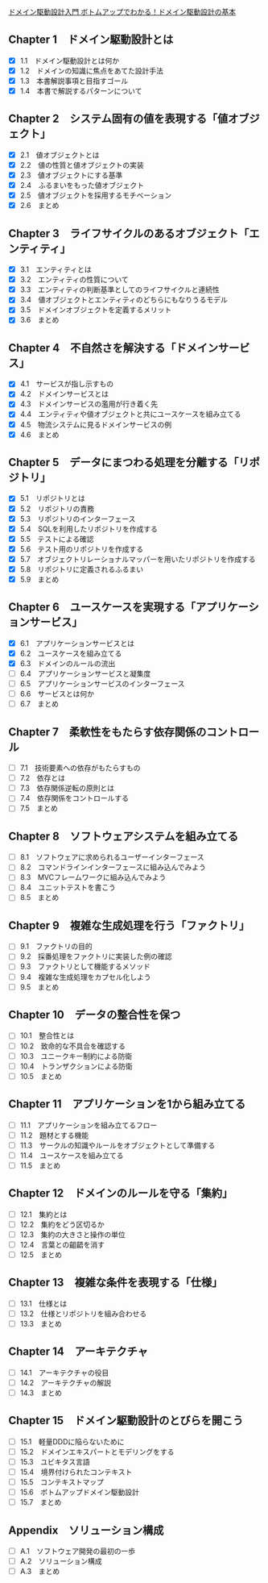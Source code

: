 [ドメイン駆動設計入門 ボトムアップでわかる！ドメイン駆動設計の基本](https://www.shoeisha.co.jp/book/detail/9784798150727)

## Chapter 1　ドメイン駆動設計とは

- [x] 1.1　ドメイン駆動設計とは何か
- [x] 1.2　ドメインの知識に焦点をあてた設計手法
- [x] 1.3　本書解説事項と目指すゴール
- [x] 1.4　本書で解説するパターンについて

## Chapter 2　システム固有の値を表現する「値オブジェクト」

- [x] 2.1　値オブジェクトとは
- [x] 2.2　値の性質と値オブジェクトの実装
- [x] 2.3　値オブジェクトにする基準
- [x] 2.4　ふるまいをもった値オブジェクト
- [x] 2.5　値オブジェクトを採用するモチベーション
- [x] 2.6　まとめ

## Chapter 3　ライフサイクルのあるオブジェクト「エンティティ」

- [x] 3.1　エンティティとは
- [x] 3.2　エンティティの性質について
- [x] 3.3　エンティティの判断基準としてのライフサイクルと連続性
- [x] 3.4　値オブジェクトとエンティティのどちらにもなりうるモデル
- [x] 3.5　ドメインオブジェクトを定義するメリット
- [x] 3.6　まとめ

## Chapter 4　不自然さを解決する「ドメインサービス」

- [x] 4.1　サービスが指し示すもの
- [x] 4.2　ドメインサービスとは
- [x] 4.3　ドメインサービスの濫用が行き着く先
- [x] 4.4　エンティティや値オブジェクトと共にユースケースを組み立てる
- [x] 4.5　物流システムに見るドメインサービスの例
- [x] 4.6　まとめ

## Chapter 5　データにまつわる処理を分離する「リポジトリ」

- [x] 5.1　リポジトリとは
- [x] 5.2　リポジトリの責務
- [x] 5.3　リポジトリのインターフェース
- [x] 5.4　SQLを利用したリポジトリを作成する
- [x] 5.5　テストによる確認
- [x] 5.6　テスト用のリポジトリを作成する
- [x] 5.7　オブジェクトリレーショナルマッパーを用いたリポジトリを作成する
- [x] 5.8　リポジトリに定義されるふるまい
- [x] 5.9　まとめ

## Chapter 6　ユースケースを実現する「アプリケーションサービス」

- [x] 6.1　アプリケーションサービスとは
- [x] 6.2　ユースケースを組み立てる
- [x] 6.3　ドメインのルールの流出
- [ ] 6.4　アプリケーションサービスと凝集度
- [ ] 6.5　アプリケーションサービスのインターフェース
- [ ] 6.6　サービスとは何か
- [ ] 6.7　まとめ

## Chapter 7　柔軟性をもたらす依存関係のコントロール

- [ ] 7.1　技術要素への依存がもたらすもの
- [ ] 7.2　依存とは
- [ ] 7.3　依存関係逆転の原則とは
- [ ] 7.4　依存関係をコントロールする
- [ ] 7.5　まとめ

## Chapter 8　ソフトウェアシステムを組み立てる

- [ ] 8.1　ソフトウェアに求められるユーザーインターフェース
- [ ] 8.2　コマンドラインインターフェースに組み込んでみよう
- [ ] 8.3　MVCフレームワークに組み込んでみよう
- [ ] 8.4　ユニットテストを書こう
- [ ] 8.5　まとめ

## Chapter 9　複雑な生成処理を行う「ファクトリ」

- [ ] 9.1　ファクトリの目的
- [ ] 9.2　採番処理をファクトリに実装した例の確認
- [ ] 9.3　ファクトリとして機能するメソッド
- [ ] 9.4　複雑な生成処理をカプセル化しよう
- [ ] 9.5　まとめ

## Chapter 10　データの整合性を保つ

- [ ] 10.1　整合性とは
- [ ] 10.2　致命的な不具合を確認する
- [ ] 10.3　ユニークキー制約による防衛
- [ ] 10.4　トランザクションによる防衛
- [ ] 10.5　まとめ

## Chapter 11　アプリケーションを1から組み立てる

- [ ] 11.1　アプリケーションを組み立てるフロー
- [ ] 11.2　題材とする機能
- [ ] 11.3　サークルの知識やルールをオブジェクトとして準備する
- [ ] 11.4　ユースケースを組み立てる
- [ ] 11.5　まとめ

## Chapter 12　ドメインのルールを守る「集約」

- [ ] 12.1　集約とは
- [ ] 12.2　集約をどう区切るか
- [ ] 12.3　集約の大きさと操作の単位
- [ ] 12.4　言葉との齟齬を消す
- [ ] 12.5　まとめ

## Chapter 13　複雑な条件を表現する「仕様」

- [ ] 13.1　仕様とは
- [ ] 13.2　仕様とリポジトリを組み合わせる
- [ ] 13.3　まとめ

## Chapter 14　アーキテクチャ

- [ ] 14.1　アーキテクチャの役目
- [ ] 14.2　アーキテクチャの解説
- [ ] 14.3　まとめ

## Chapter 15　ドメイン駆動設計のとびらを開こう

- [ ] 15.1　軽量DDDに陥らないために
- [ ] 15.2　ドメインエキスパートとモデリングをする
- [ ] 15.3　ユビキタス言語
- [ ] 15.4　境界付けられたコンテキスト
- [ ] 15.5　コンテキストマップ
- [ ] 15.6　ボトムアップドメイン駆動設計
- [ ] 15.7　まとめ

## Appendix　ソリューション構成

- [ ] A.1　ソフトウェア開発の最初の一歩
- [ ] A.2　ソリューション構成
- [ ] A.3　まとめ
